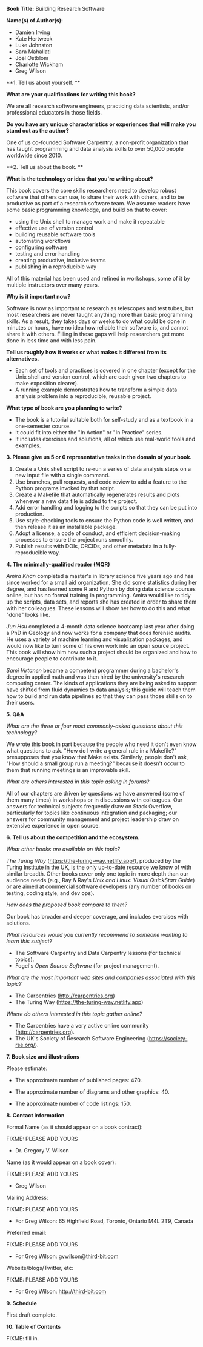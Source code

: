 **Book Title:** Building Research Software

**Name(s) of Author(s):**

-   Damien Irving
-   Kate Hertweck
-   Luke Johnston
-   Sara Mahallati
-   Joel Ostblom
-   Charlotte Wickham
-   Greg Wilson

**1. Tell us about yourself. **

**What are your qualifications for writing this book?**

We are all research software engineers, practicing data scientists, and/or professional educators in those fields.

**Do you have any unique characteristics or experiences that will make you stand out as the author?**

One of us co-founded Software Carpentry, a non-profit organization
that has taught programming and data analysis skills to over 50,000 people worldwide since 2010.

**2. Tell us about the book. **

**What is the technology or idea that you're writing about?**

This book covers the core skills researchers need
to develop robust software that others can use,
to share their work with others,
and to be productive as part of a research software team.
We assume readers have some basic programming knowledge, and build on that to cover:

-   using the Unix shell to manage work and make it repeatable
-   effective use of version control
-   building reusable software tools
-   automating workflows
-   configuring software
-   testing and error handling
-   creating productive, inclusive teams
-   publishing in a reproducible way

All of this material has been used and refined in workshops,
some of it by multiple instructors over many years.

**Why is it important now?**

Software is now as important to research as telescopes and test tubes,
but most researchers are never taught anything more than basic programming skills.
As a result,
they takes days or weeks to do what could be done in minutes or hours,
have no idea how reliable their software is,
and cannot share it with others.
Filling in these gaps will help researchers get more done in less time and with less pain.

**Tell us roughly how it works or what makes it different from its alternatives.**

-   Each set of tools and practices is covered in one chapter
    (except for the Unix shell and version control,
    which are each given two chapters to make exposition clearer).
-   A running example demonstrates how to transform a simple data analysis problem
    into a reproducible, reusable project.

**What type of book are you planning to write?**

-   The book is a tutorial suitable both for self-study and as a textbook in a one-semester course.
-   It could fit into either the "In Action" or "In Practice" series.
-   It includes exercises and solutions, all of which use real-world tools and examples.

**3. Please give us 5 or 6 representative tasks in the domain of your book.**

1.  Create a Unix shell script to re-run a series of data analysis steps on a new input file with a single command.
2.  Use branches, pull requests, and code review to add a feature to the Python programs invoked by that script.
3.  Create a Makefile that automatically regenerates results and plots whenever a new data file is added to the project.
4.  Add error handling and logging to the scripts so that they can be put into production.
5.  Use style-checking tools to ensure the Python code is well written, and then release it as an installable package.
6.  Adopt a license, a code of conduct, and efficient decision-making processes to ensure the project runs smoothly.
7.  Publish results with DOIs, ORCIDs, and other metadata in a fully-reproducible way.

**4. The minimally-qualified reader (MQR)**

*Amira Khan*
completed a master's in library science five years ago
and has since worked for a small aid organization.
She did some statistics during her degree,
and has learned some R and Python by doing data science courses online,
but has no formal training in programming.
Amira would like to tidy up the scripts, data sets, and reports she has created
in order to share them with her colleagues.
These lessons will show her how to do this and what "done" looks like.

*Jun Hsu*
completed a 4-month data science bootcamp last year after doing a PhD in Geology
and now works for a company that does forensic audits.
He uses a variety of machine learning and visualization packages,
and would now like to turn some of his own work into an open source project.
This book will show him how such a project should be organized
and how to encourage people to contribute to it.

*Sami Virtanen*
became a competent programmer during a bachelor's degree in applied math
and was then hired by the university's research computing center.
The kinds of applications they are being asked to support
have shifted from fluid dynamics to data analysis;
this guide will teach them how to build and run data pipelines
so that they can pass those skills on to their users.

**5. Q&A**

*What are the three or four most commonly-asked questions about this technology?*

We wrote this book in part because the people who need it don't even know what questions to ask.
"How do I write a general rule in a Makefile?" presupposes that you know that Make exists.
Similarly,
people don't ask, "How should a small group run a meeting?"
because it doesn't occur to them that running meetings is an improvable skill.

*What are others interested in this topic asking in forums?*

All of our chapters are driven by questions we have answered (some of them many times)
in workshops or in discussions with colleagues.
Our answers for technical subjects frequently draw on Stack Overflow,
particularly for topics like continuous integration and packaging;
our answers for community management and project leadership draw on extensive experience in open source.

**6. Tell us about the competition and the ecosystem.**

*What other books are available on this topic?*

*The Turing Way* (https://the-turing-way.netlify.app/), produced by the Turing Institute in the UK,
is the only up-to-date resource we know of with similar breadth.
Other books cover only one topic in more depth than our audience needs
(e.g., Ray & Ray's *Unix and Linux: Visual QuickStart Guide*)
or are aimed at commercial software developers
(any number of books on testing, coding style, and dev ops).

*How does the proposed book compare to them?*

Our book has broader and deeper coverage, and includes exercises with solutions.

*What resources would you currently recommend to someone wanting to learn this subject?*

-   The Software Carpentry and Data Carpentry lessons (for technical topics).
-   Fogel's *Open Source Software* (for project management).

*What are the most important web sites and companies associated with this topic?*

-   The Carpentries (http://carpentries.org)
-   The Turing Way (https://the-turing-way.netlify.app)

*Where do others interested in this topic gather online?*

-   The Carpentries have a very active online community (http://carpentries.org).
-   The UK's Society of Research Software Engineering (https://society-rse.org/).

**7. Book size and illustrations**

Please estimate:

-   The approximate number of published pages: 470.

-   The approximate number of diagrams and other graphics: 40.

-   The approximate number of code listings: 150.

**8. Contact information**

Formal Name (as it should appear on a book contract):

FIXME: PLEASE ADD YOURS

-   Dr. Gregory V. Wilson

Name (as it would appear on a book cover):

FIXME: PLEASE ADD YOURS

-   Greg Wilson

Mailing Address:

FIXME: PLEASE ADD YOURS

-   For Greg Wilson: 65 Highfield Road, Toronto, Ontario M4L 2T9, Canada

Preferred email:

FIXME: PLEASE ADD YOURS

-   For Greg Wilson: gvwilson@third-bit.com

Website/blogs/Twitter, etc:

FIXME: PLEASE ADD YOURS

-   For Greg Wilson: http://third-bit.com

**9. Schedule**

First draft complete.

**10. Table of Contents**

FIXME: fill in.
